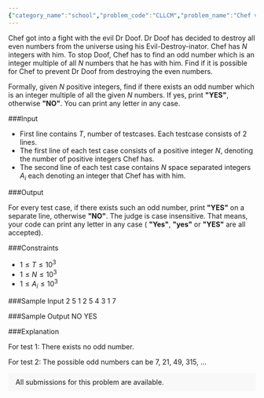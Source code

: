```yaml
---
{"category_name":"school","problem_code":"CLLCM","problem_name":"Chef vs Doof","problemComponents":{"constraints":"","constraintsState":false,"subtasks":"","subtasksState":false,"inputFormat":"","inputFormatState":false,"outputFormat":"","outputFormatState":false,"sampleTestCases":{}},"video_editorial_url":"https://youtu.be/FBHk4gMKUBw","languages_supported":{"0":"CPP14","1":"C","2":"JAVA","3":"PYTH 3.6","4":"CPP17","5":"PYTH","6":"PYP3","7":"CS2","8":"ADA","9":"PYPY","10":"TEXT","11":"PAS fpc","12":"NODEJS","13":"RUBY","14":"PHP","15":"GO","16":"HASK","17":"TCL","18":"PERL","19":"SCALA","20":"LUA","21":"kotlin","22":"BASH","23":"JS","24":"LISP sbcl","25":"rust","26":"PAS gpc","27":"BF","28":"CLOJ","29":"R","30":"D","31":"CAML","32":"FORT","33":"ASM","34":"swift","35":"FS","36":"WSPC","37":"LISP clisp","38":"SQL","39":"SCM guile","40":"PERL6","41":"ERL","42":"CLPS","43":"ICK","44":"NICE","45":"PRLG","46":"ICON","47":"COB","48":"SCM chicken","49":"PIKE","50":"SCM qobi","51":"ST","52":"SQLQ","53":"NEM"},"max_timelimit":1,"source_sizelimit":50000,"problem_author":"sarthakmanna","problem_tester":"","date_added":"18-06-2020","tags":{"0":"cole2020","1":"math","2":"sarthakmanna","3":"souradeep1999"},"problem_difficulty_level":"Simple","best_tag":"","editorial_url":"https://discuss.codechef.com/problems/CLLCM","time":{"view_start_date":1594838700,"submit_start_date":1594838700,"visible_start_date":1594838700,"end_date":1735669800},"is_direct_submittable":false,"problemDiscussURL":"https://discuss.codechef.com/search?q=CLLCM","is_proctored":false,"visitedContests":{},"layout":"problem"}
---
```

Chef got into a fight with the evil Dr Doof. Dr Doof has decided to destroy all even numbers from the universe using his Evil-Destroy-inator. Chef has $N$ integers with him. To stop Doof, Chef has to find an odd number which is an integer multiple of all $N$ numbers that he has with him. Find if it is possible for Chef to prevent Dr Doof from destroying the even numbers.

Formally, given $N$ positive integers, find if there exists an odd number which is an integer multiple of all the given $N$ numbers. If yes, print **"YES"**, otherwise **"NO"**. You can print any letter in any case.

###Input

- First line contains $T$, number of testcases. Each testcase consists of $2$ lines.
- The first line of each test case consists of a positive integer $N$, denoting the number of positive integers Chef has.
- The second line of each test case contains $N$ space separated integers $A_i$ each denoting an integer that Chef has with him.

###Output

For every test case, if there exists such an odd number, print **"YES"** on a separate line, otherwise **"NO"**. The judge is case insensitive. That means, your code can print any letter in any case ( **"Yes"**, **"yes"** or **"YES"** are all accepted).

###Constraints 
- $1 \leq T \leq 10^3$
- $1 \leq N \leq 10^3$
- $1 \leq A_i \leq 10^3$

###Sample Input
	2
	5
	1 2 5 4 3
	1
	7

###Sample Output
	NO
	YES

###Explanation

For test $1$: There exists no odd number.

For test $2$: The possible odd numbers can be $7$, $21$, $49$, $315$, ...

<aside style='background: #f8f8f8;padding: 10px 15px;'><div>All submissions for this problem are available.</div></aside>